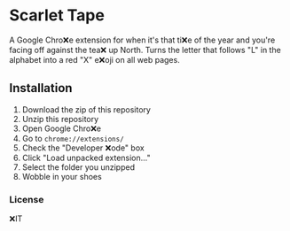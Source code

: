 # Scarlet Tape

A Google Chro❌e extension for when it's that ti❌e of the year and you're facing
off against the tea❌ up North. Turns the letter that follows "L" in the alphabet 
into a red "X" e❌oji on all web pages.

## Installation

1. Download the zip of this repository
2. Unzip this repository
3. Open Google Chro❌e
4. Go to `chrome://extensions/`
5. Check the "Developer ❌ode" box
6. Click "Load unpacked extension..."
7. Select the folder you unzipped
8. Wobble in your shoes

### License

❌IT